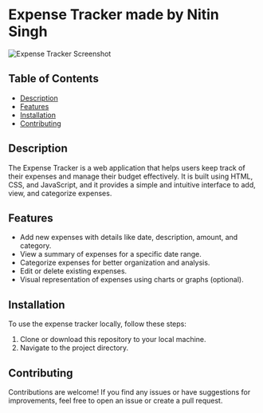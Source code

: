 # Expense Tracker made by Nitin Singh

![Expense Tracker Screenshot](Expense_Tracker.png)

## Table of Contents
- [Description](#description)
- [Features](#features)
- [Installation](#installation)
- [Contributing](#contributing)

## Description
The Expense Tracker is a web application that helps users keep track of their expenses and manage their budget effectively. It is built using HTML, CSS, and JavaScript, and it provides a simple and intuitive interface to add, view, and categorize expenses.

## Features
- Add new expenses with details like date, description, amount, and category.
- View a summary of expenses for a specific date range.
- Categorize expenses for better organization and analysis.
- Edit or delete existing expenses.
- Visual representation of expenses using charts or graphs (optional).

## Installation
To use the expense tracker locally, follow these steps:
1. Clone or download this repository to your local machine.
2. Navigate to the project directory.

## Contributing
Contributions are welcome! If you find any issues or have suggestions for improvements, feel free to open an issue or create a pull request.
